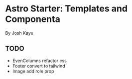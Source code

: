 # Astro Starter: Templates and Componenta

By Josh Kaye

## TODO
- EvenColumns refactor css
- Footer convert to tailwind
- Image add role prop